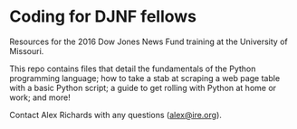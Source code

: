 # Coding for DJNF fellows

Resources for the 2016 Dow Jones News Fund training at the University of Missouri.

This repo contains files that detail the fundamentals of the Python programming language; how to take a stab at scraping a web page table with a basic Python script; a guide to get rolling with Python at home or work; and more!

Contact Alex Richards with any questions ([alex@ire.org](mailto:alex@ire.org)).
